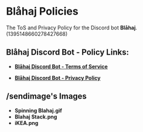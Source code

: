 # Blåhaj Policies
The ToS and Privacy Policy for the Discord bot **Blåhaj**. (1395148660278427668)


## Blåhaj Discord Bot - Policy Links:
- **[Blåhaj Discord Bot - Terms of Service](https://github.com/ackozu/blahaj-bot-policies/blob/main/docs/TERMS.md)**

- **[Blåhaj Discord Bot - Privacy Policy](https://github.com/ackozu/blahaj-bot-policies/blob/main/docs/PRIVACY.md)**

## /sendimage's Images
- **Spinning Blahaj.gif**
- **Blahaj Stack.png**
- **iKEA.png**
